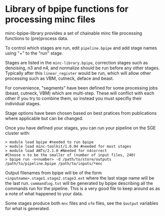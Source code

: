 Library of bpipe functions for processing minc files
====================================================

minc-bpipe-library provides a set of chainable minc file processing functions to (pre)process data.

To control which stages are run, edit ``pipeline.bpipe`` and add stage names using "+" to the "run" stage.

Stages are listed in the ``minc-library.bpipe``, correction stages such as denoising, n3 and n4, and normalize
should be run before any other stages. Typically after this ``linear_register`` would be run, which will
allow other processing such as VBM, cutneck, deface and beast.

For convenience, "segments" have been defined for some processing jobs (beast, cutneck, VBM) which are multi-step.
These will conflict with each other if you try to combine them, so instead you must specifiy their individual stages.

Stage options have been chosen based on best pratices from publications where applicable but can be changed.

Once you have defined your stages, you can run your pipeline on the SGE cluster with:
```
> module load bpipe #needed to run bpipe
> module load minc-toolkit/1.0.04 #needed for most stages
> module load ANTs/2.1.0 #Needed for n4correct
#Choose n to be the smaller of (number of input files, 240)
> bpipe run -n<number> -d /path/to/store/outputs /path/to/pipeline.bpipe /path/to/inputs/*mnc
```

Output filenames from bpipe will be of the form ``<inputname>.stage1.stage2.stage3.ext`` where the last stage
name will be the last run. ``commandlog.txt`` will be generated by bpipe describing all the commands run for
the pipeline. This is a very good file to keep around as as a note of what happened to your data.

Some stages produce both ``mnc`` files and ``xfm`` files, see the ``$output`` variables for what is generated.
